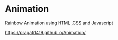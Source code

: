 # Animation

Rainbow Animation using HTML ,CSS and Javascript

https://pragati1419.github.io/Animation/
